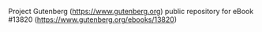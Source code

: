Project Gutenberg (https://www.gutenberg.org) public repository for eBook #13820 (https://www.gutenberg.org/ebooks/13820)
